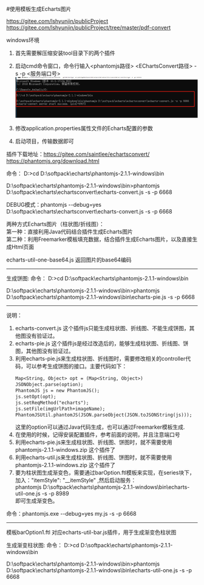 #使用模板生成Echarts图片

https://gitee.com/lshyunjin/publicProject           
https://gitee.com/lshyunjin/publicProject/tree/master/pdf-convert                      

windows环境
1. 首先需要解压缩安装tool目录下的两个插件
2. 启动cmd命令窗口，命令行输入<phantomjs路径> <EChartsConvert路径> -s -p <服务端口号>        
![插件](./tool/cmd.jpg)

3. 修改application.properties属性文件的Echarts配置的参数
4. 启动项目，传输数据即可

插件下载地址：https://gitee.com/saintlee/echartsconvert/        
            https://phantomjs.org/download.html       

命令：
D:\>cd D:\softpack\echarts\phantomjs-2.1.1-windows\bin

D:\softpack\echarts\phantomjs-2.1.1-windows\bin>phantomjs D:\softpack\echarts\echartsconvert\echarts-convert.js -s -p 6668

DEBUG模式：phantomjs --debug=yes D:\softpack\echarts\echartsconvert\echarts-convert.js -s -p 6668

两种方式Echarts图片（柱状图/折线图）：     
第一种：直接利用Java代码结合插件生成Echarts图片     
第二种：利用Freemarker模板填充数据，结合插件生成Echarts图片，以及直接生成Html页面     


echarts-util-one-base64.js 返回图片的base64编码

------------------------------------------------------------------------------------
生成饼图:
命令：
D:\>cd D:\softpack\echarts\phantomjs-2.1.1-windows\bin

D:\softpack\echarts\phantomjs-2.1.1-windows\bin>phantomjs D:\softpack\echarts\phantomjs-2.1.1-windows\bin\echarts-pie.js -s -p 6668

-----------------------------------------------------------------------------------
说明：    
1. echarts-convert.js   这个插件js只能生成柱状图、折线图、不能生成饼图，其他图没有验证过。     
2. echarts-pie.js    这个插件js是经过改造后的，能够生成柱状图、折线图、饼图，其他图没有验证过。    
3. 利用echarts-pie.js来生成柱状图、折线图时，需要修改相关的controller代码，可以参考生成饼图的接口。主要代码如下：
    ```$xslt
    Map<String, Object> opt = (Map<String, Object>) JSONObject.parse(option);
    PhantomJS js = new PhantomJS();
    js.setOpt(opt);
    js.setReqMethod("echarts");
    js.setFile(imgUrlPath+imageName);
    PhantomJSUtil.phantomJS(JSON.parseObject(JSON.toJSONString(js)));
    ```     
    这里的option可以通过Java代码生成，也可以通过Freemarker模板生成.    
4. 在使用的时候，记得安装配置插件，参考前面的说明，并且注意端口号      
5. 利用echarts-pie.js来生成柱状图、折线图、饼图时，就不需要使用phantomjs-2.1.1-windows.zip 这个插件了  
6. 利用echarts-util.js来生成柱状图、折线图、饼图时，就不需要使用phantomjs-2.1.1-windows.zip 这个插件了      
7. 要为柱状图生成渐变色，需要通过barOption.ftl模板来实现，在series块下，加入："itemStyle": "__itemStyle"  ,然后启动服务：      
   phantomjs D:\softpack\echarts\phantomjs-2.1.1-windows\bin\echarts-util-one.js -s -p 8989         
   即可生成渐变色。        

命令：phantomjs.exe --debug=yes my.js -s -p 6668

---------------------------------------------------------------------
模板barOption1.ftl 对应echarts-util-bar.js插件，用于生成渐变色柱状图

生成渐变柱状图:
命令：
D:\>cd D:\softpack\echarts\phantomjs-2.1.1-windows\bin

D:\softpack\echarts\phantomjs-2.1.1-windows\bin>phantomjs D:\softpack\echarts\phantomjs-2.1.1-windows\bin\echarts-util-one.js -s -p 6668


